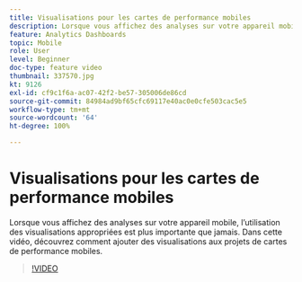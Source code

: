 ```yaml
---
title: Visualisations pour les cartes de performance mobiles
description: Lorsque vous affichez des analyses sur votre appareil mobile, l’utilisation des visualisations appropriées est plus importante que jamais. Dans cette vidéo, découvrez comment ajouter des visualisations aux projets de cartes de performance mobiles.
feature: Analytics Dashboards
topic: Mobile
role: User
level: Beginner
doc-type: feature video
thumbnail: 337570.jpg
kt: 9126
exl-id: cf9c1f6a-ac07-42f2-be57-305006de86cd
source-git-commit: 84984ad9bf65cfc69117e40ac0e0cfe503cac5e5
workflow-type: tm+mt
source-wordcount: '64'
ht-degree: 100%

---
```


# Visualisations pour les cartes de performance mobiles

Lorsque vous affichez des analyses sur votre appareil mobile, l’utilisation des visualisations appropriées est plus importante que jamais. Dans cette vidéo, découvrez comment ajouter des visualisations aux projets de cartes de performance mobiles.

>[!VIDEO](https://video.tv.adobe.com/v/3445768/?quality=12&learn=on&captions=fre_fr)
